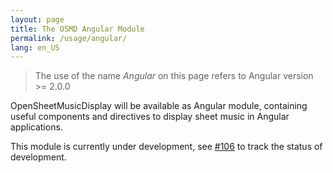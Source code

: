 ```yaml
---
layout: page
title: The OSMD Angular Module
permalink: /usage/angular/
lang: en_US
---
```


> The use of the name _Angular_ on this page refers to Angular version >= 2.0.0

OpenSheetMusicDisplay will be available as Angular module, containing useful components and directives to display sheet music in Angular applications.

This module is currently under development, see [#106](https://github.com/opensheetmusicdisplay/opensheetmusicdisplay/issues/106) to track the status of development.
